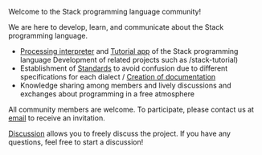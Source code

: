 Welcome to the Stack programming language community!

We are here to develop, learn, and communicate about the Stack programming language.

- [Processing interpreter](https://github.com/Stack-Programing-Community/Stack-Programing-Language) and [Tutorial app](https://github.com/Stack-Programing-Community) of the Stack programming language Development of related projects such as /stack-tutorial)
- Establishment of [Standards](https://github.com/Stack-Programing-Community/Standards) to avoid confusion due to different specifications for each dialect / [Creation of documentation](https://github.com/Stack-Programing-Community/Documents)
- Knowledge sharing among members and lively discussions and exchanges about programming in a free atmosphere

All community members are welcome. To participate, please contact us at [email](mailto://kajizukataichi@outlook.jp) to receive an invitation.

[Discussion](https://github.com/orgs/Stack-Programing-Community/discussions) allows you to freely discuss the project.
If you have any questions, feel free to start a discussion!
